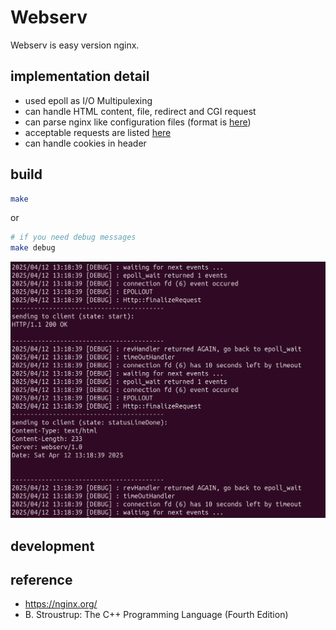 # Webserv

Webserv is easy version nginx.

## implementation detail
* used epoll as I/O Multipulexing
* can handle HTML content, file, redirect and CGI request
* can parse nginx like configuration files (format is [here](/.github/default.conf))
* acceptable requests are listed [here](/.github/acceptableRequest.txt)
* can handle cookies in header

## build
```bash
make
```
or
```bash
# if you need debug messages
make debug
```
![alt text](/.github/debug_message.png)

## development

## reference
* https://nginx.org/
* B. Stroustrup: The C++ Programming Language (Fourth Edition)
